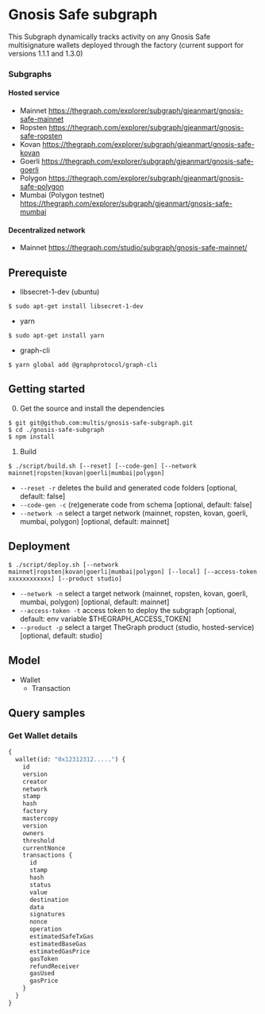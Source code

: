 
# Gnosis Safe subgraph

This Subgraph dynamically tracks activity on any Gnosis Safe multisignature wallets deployed through the factory (current support for versions 1.1.1 and 1.3.0)

### Subgraphs

#### Hosted service
- Mainnet https://thegraph.com/explorer/subgraph/gjeanmart/gnosis-safe-mainnet
- Ropsten https://thegraph.com/explorer/subgraph/gjeanmart/gnosis-safe-ropsten
- Kovan https://thegraph.com/explorer/subgraph/gjeanmart/gnosis-safe-kovan
- Goerli https://thegraph.com/explorer/subgraph/gjeanmart/gnosis-safe-goerli
- Polygon https://thegraph.com/explorer/subgraph/gjeanmart/gnosis-safe-polygon
- Mumbai (Polygon testnet) https://thegraph.com/explorer/subgraph/gjeanmart/gnosis-safe-mumbai

#### Decentralized network

- Mainnet https://thegraph.com/studio/subgraph/gnosis-safe-mainnet/

## Prerequiste

- libsecret-1-dev (ubuntu)
```
$ sudo apt-get install libsecret-1-dev
```

- yarn
```
$ sudo apt-get install yarn
```

- graph-cli

```
$ yarn global add @graphprotocol/graph-cli
```

## Getting started

0. Get the source and install the dependencies

```
$ git git@github.com:multis/gnosis-safe-subgraph.git
$ cd ./gnosis-safe-subgraph
$ npm install
```

1. Build

```
$ ./script/build.sh [--reset] [--code-gen] [--network mainnet|ropsten|kovan|goerli|mumbai|polygon]
```

- `--reset -r` deletes the build and generated code folders [optional, default: false]
- `--code-gen -c` (re)generate code from schema [optional, default: false]
- `--network -n` select a target network (mainnet, ropsten, kovan, goerli, mumbai, polygon) [optional, default: mainnet]


## Deployment

```
$ ./script/deploy.sh [--network mainnet|ropsten|kovan|goerli|mumbai|polygon] [--local] [--access-token xxxxxxxxxxxx] [--product studio]
```

- `--network -n` select a target network (mainnet, ropsten, kovan, goerli, mumbai, polygon) [optional, default: mainnet]
- `--access-token -t` access token to deploy the subgraph [optional, default: env variable $THEGRAPH_ACCESS_TOKEN]
- `--product -p` select a target TheGraph product (studio, hosted-service) [optional, default: studio]


## Model

- Wallet
    -  Transaction

## Query samples

### Get Wallet details 

```graphql
{
  wallet(id: "0x12312312.....") {
    id
    version
    creator
    network
    stamp
    hash
    factory
    mastercopy
    version
    owners
    threshold
    currentNonce
    transactions {
      id
      stamp
      hash
      status
      value
      destination
      data
      signatures
      nonce
      operation
      estimatedSafeTxGas
      estimatedBaseGas
      estimatedGasPrice
      gasToken
      refundReceiver
      gasUsed
      gasPrice
    }
  }
}

```

